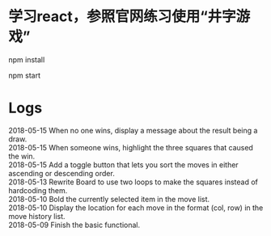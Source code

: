 # 学习react，参照官网练习使用“井字游戏”

npm install

npm start

# Logs
2018-05-15 When no one wins, display a message about the result being a draw. <br />
2018-05-15 When someone wins, highlight the three squares that caused the win. <br />
2018-05-15 Add a toggle button that lets you sort the moves in either ascending or descending order. <br />
2018-05-13 Rewrite Board to use two loops to make the squares instead of hardcoding them. <br />
2018-05-10 Bold the currently selected item in the move list. <br />
2018-05-10 Display the location for each move in the format (col, row) in the move history list.<br />
2018-05-09 Finish the basic functional.<br />
